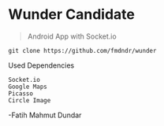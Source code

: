 # Wunder Candidate

> Android App with Socket.io



```
git clone https://github.com/fmdndr/wunder
```

Used Dependencies 

```
Socket.io
Google Maps
Picasso
Circle Image

```


-Fatih Mahmut Dundar

